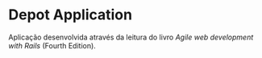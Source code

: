 # Depot Application #

Aplicação desenvolvida através da leitura do livro *Agile web development with Rails* (Fourth Edition).